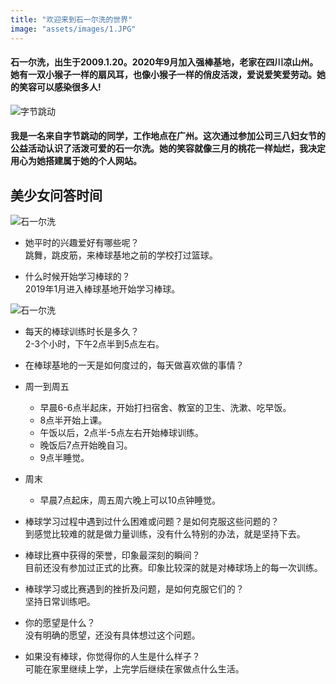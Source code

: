 ```yaml
---
title: "欢迎来到石一尔洗的世界"
image: "assets/images/1.JPG"
---
```

 

#### 石一尔洗，出生于2009.1.20。2020年9月加入强棒基地，老家在四川凉山州。她有一双小猴子一样的扇风耳，也像小猴子一样的俏皮活泼，爱说爱笑爱劳动。她的笑容可以感染很多人!  
![字节跳动](https://tva1.sinaimg.cn/large/e6c9d24ely1gojtvml44yj20eu08cjru.jpg)  



#### 我是一名来自字节跳动的同学，工作地点在广州。这次通过参加公司三八妇女节的公益活动认识了活泼可爱的石一尔洗。她的笑容就像三月的桃花一样灿烂，我决定用心为她搭建属于她的个人网站。  



## 美少女问答时间  

![石一尔洗](https://tva1.sinaimg.cn/large/e6c9d24ely1gojtzqv1igj20k00dcaar.jpg)
* 她平时的兴趣爱好有哪些呢？  
    跳舞，跳皮筋，来棒球基地之前的学校打过篮球。  

* 什么时候开始学习棒球的？  
    2019年1月进入棒球基地开始学习棒球。  

![石一尔洗](https://tva1.sinaimg.cn/large/e6c9d24ely1goju3ooo1aj20k00dct9n.jpg)
* 每天的棒球训练时长是多久？  
    2-3个小时，下午2点半到5点左右。

* 在棒球基地的一天是如何度过的，每天做喜欢做的事情？  
* 周一到周五    
    * 早晨6-6点半起床，开始打扫宿舍、教室的卫生、洗漱、吃早饭。  
    * 8点半开始上课。  
    * 午饭以后，2点半-5点左右开始棒球训练。  
    * 晚饭后7点开始晚自习。  
    * 9点半睡觉。
* 周末  
    * 早晨7点起床，周五周六晚上可以10点钟睡觉。  

* 棒球学习过程中遇到过什么困难或问题？是如何克服这些问题的？  
    到感觉比较难的就是做力量训练，没有什么特别的办法，就是坚持下去。  

* 棒球比赛中获得的荣誉，印象最深刻的瞬间？  
    目前还没有参加过正式的比赛。印象比较深的就是对棒球场上的每一次训练。

* 棒球学习或比赛遇到的挫折及问题，是如何克服它们的？  
    坚持日常训练吧。  

* 你的愿望是什么？  
    没有明确的愿望，还没有具体想过这个问题。  

* 如果没有棒球，你觉得你的人生是什么样子？  
    可能在家里继续上学，上完学后继续在家做点什么生活。
